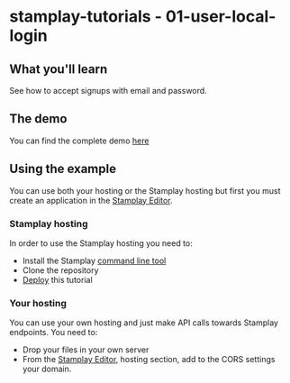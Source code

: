 stamplay-tutorials - 01-user-local-login
========================================

## What you'll learn

See how to accept signups with email and password.

## The demo

You can find the complete demo [here](https://locallogin.stamplayapp.com)

## Using the example 

You can use both your hosting or the Stamplay hosting but first you must create an application in the [Stamplay Editor](https://editor.stamplay.com).

### Stamplay hosting

In order to use the Stamplay hosting you need to: 
- Install the Stamplay [command line tool](https://stamplay.com/docs/hosting)
- Clone the repository
- [Deploy](https://stamplay.com/docs/hosting#deploying) this tutorial

### Your hosting

You can use your own hosting and just make API calls towards Stamplay endpoints.
You need to:
- Drop your files in your own server
- From the [Stamplay Editor](https://editor.stamplay.com), hosting section, add to the CORS settings your domain.